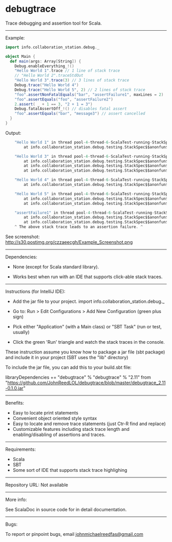 # debugtrace
Trace debugging and assertion tool for Scala.

____________________________________________________________________________________________________________________

Example:

```scala
import info.collaboration_station.debug._

object Main {
  def main(args: Array[String]) {
    Debug.enableEverything_!()
    "Hello World 1".trace // 1 line of stack trace
    // "Hello World 2".traceStdOut
    "Hello World 3".trace(3) // 3 lines of stack trace
    Debug.trace("Hello World 4")
    Debug.trace("Hello World 5", 2) // 2 lines of stack trace
    "foo".assertNonFatalEquals("bar", "assertFailure1", maxLines = 2)
    "foo".assertEquals("foo", "assertFailure2")
    2.assert( _ + 1 == 3, "2 + 1 = 3")
    Debug.fatalAssertOff_!() // disables fatal assert
    "foo".assertEquals("bar", "message3") // assert cancelled
  }
}
```

Output:

```scala
	"Hello World 1" in thread pool-4-thread-6-ScalaTest-running-StackSpec:
		at info.collaboration_station.debug.testing.StackSpec$$anonfun$8.apply$mcV$sp(StackSpec.scala:149)

	"Hello World 3" in thread pool-4-thread-6-ScalaTest-running-StackSpec:
		at info.collaboration_station.debug.testing.StackSpec$$anonfun$8.apply$mcV$sp(StackSpec.scala:151)
		at info.collaboration_station.debug.testing.StackSpec$$anonfun$8.apply(StackSpec.scala:147)
		at info.collaboration_station.debug.testing.StackSpec$$anonfun$8.apply(StackSpec.scala:147)

	"Hello World 4" in thread pool-4-thread-6-ScalaTest-running-StackSpec:
		at info.collaboration_station.debug.testing.StackSpec$$anonfun$8.apply$mcV$sp(StackSpec.scala:152)

	"Hello World 5" in thread pool-4-thread-6-ScalaTest-running-StackSpec:
		at info.collaboration_station.debug.testing.StackSpec$$anonfun$8.apply$mcV$sp(StackSpec.scala:153)
		at info.collaboration_station.debug.testing.StackSpec$$anonfun$8.apply(StackSpec.scala:147)

	"assertFailure1" in thread pool-4-thread-6-ScalaTest-running-StackSpec:
		at info.collaboration_station.debug.testing.StackSpec$$anonfun$8.apply$mcV$sp(StackSpec.scala:154)
		at info.collaboration_station.debug.testing.StackSpec$$anonfun$8.apply(StackSpec.scala:147)
	^ The above stack trace leads to an assertion failure. ^
```

See screenshot: http://s30.postimg.org/czzaeecgh/Example_Screenshot.png

____________________________________________________________________________________________________________________

Dependencies:

- None (except for Scala standard library). 

- Works best when run with an IDE that supports click-able stack traces. 

____________________________________________________________________________________________________________________

Instructions (for IntelliJ IDE):

- Add the jar file to your project. import info.collaboration_station.debug._

- Go to: Run > Edit Configurations > Add New Configuration (green plus sign)

- Pick either "Application" (with a Main class) or "SBT Task" (run or test, usually)

- Click the green 'Run' triangle and watch the stack traces in the console.

These instruction assume you know how to package a jar file (sbt package) and include it in your project (SBT uses the "lib" directory)

To include the jar file, you can add this to your build.sbt file:

libraryDependencies += "debugtrace" % "debugtrace" % "2.11" from "https://github.com/JohnReedLOL/debugtrace/blob/master/debugtrace_2.11-0.1.0.jar"

____________________________________________________________________________________________________________________

Benefits:

- Easy to locate print statements
- Convenient object oriented style syntax
- Easy to locate and remove trace statements (just Ctr-R find and replace)
- Customizable features including stack trace length and enabling/disabling of assertions and traces.

____________________________________________________________________________________________________________________

Requirements:

- Scala
- SBT
- Some sort of IDE that supports stack trace highlighing

____________________________________________________________________________________________________________________

Repository URL: Not available
____________________________________________________________________________________________________________________

More info:

See ScalaDoc in source code for in detail documentation.

____________________________________________________________________________________________________________________

Bugs:

To report or pinpoint bugs, email johnmichaelreedfas@gmail.com
